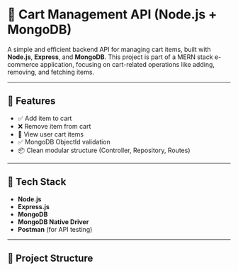 # 🛒 Cart Management API (Node.js + MongoDB)

A simple and efficient backend API for managing cart items, built with **Node.js**, **Express**, and **MongoDB**. This project is part of a MERN stack e-commerce application, focusing on cart-related operations like adding, removing, and fetching items.

---

## 🚀 Features

- ✅ Add item to cart
- ❌ Remove item from cart
- 🔄 View user cart items
- ✅ MongoDB ObjectId validation
- 📦 Clean modular structure (Controller, Repository, Routes)

---

## 🧰 Tech Stack

- **Node.js**
- **Express.js**
- **MongoDB**
- **MongoDB Native Driver**
- **Postman** (for API testing)

---

## 📁 Project Structure

